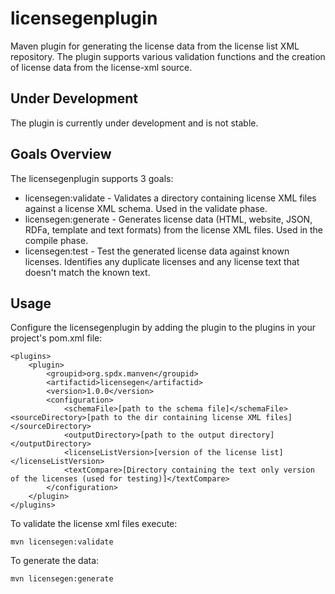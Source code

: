 # licensegenplugin
Maven plugin for generating the license data from the license list XML repository.  The plugin supports various validation functions and the creation of license data from the license-xml source.

## Under Development
The plugin is currently under development and is not stable.

## Goals Overview
The licensegenplugin supports 3 goals:
* licensegen:validate - Validates a directory containing license XML files against a license XML schema.  Used in the validate phase.
* licensegen:generate - Generates license data (HTML, website, JSON, RDFa, template and text formats) from the license XML files.  Used in the compile phase.
* licensegen:test - Test the generated license data against known licenses.  Identifies any duplicate licenses and any license text that doesn't match the known text.

## Usage
Configure the licensegenplugin by adding the plugin to the plugins in your project's pom.xml file:

	<plugins>
		<plugin>
			<groupid>org.spdx.manven</groupid>
			<artifactid>licensegen</artifactid>
			<version>1.0.0</version>
			<configuration>
				<schemaFile>[path to the schema file]</schemaFile>         				<sourceDirectory>[path to the dir containing license XML files]</sourceDirectory>
				<outputDirectory>[path to the output directory]</outputDirectory>
				<licenseListVersion>[version of the license list]</licenseListVersion>
				<textCompare>[Directory containing the text only version of the licenses (used for testing)]</textCompare>
			</configuration>
		</plugin>
	</plugins>

To validate the license xml files execute:

	mvn licensegen:validate

To generate the data:

	mvn licensegen:generate

